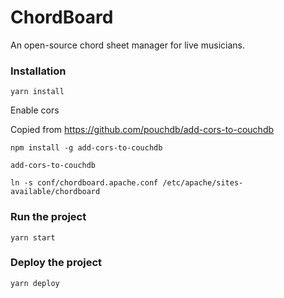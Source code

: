 # ChordBoard
An open-source chord sheet manager for live musicians.



### Installation

```yarn install```


Enable cors

Copied from https://github.com/pouchdb/add-cors-to-couchdb

```npm install -g add-cors-to-couchdb```

```add-cors-to-couchdb```


```ln -s conf/chordboard.apache.conf /etc/apache/sites-available/chordboard```



### Run the project

```yarn start```


### Deploy the project

```yarn deploy```
